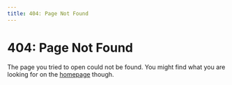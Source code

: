 ```yaml
---
title: 404: Page Not Found
---
```

# 404: Page Not Found
The page you tried to open could not be found. You might find what you are looking for on the [homepage](/) though.
